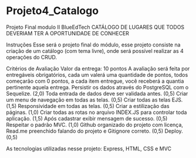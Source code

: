 # Projeto4_Catalogo
 Projeto Final modulo II BlueEdTech
 CATÁLOGO DE LUGARES QUE TODOS DEVERIAM TER A OPORTUNIDADE DE CONHECER

Instruções
Esse será o projeto final do módulo, esse projeto consiste na criação de um catálogo (com tema livre), onde será possível realizar as 4 operações do CRUD.

Critérios de Avaliação
Valor da entrega: 10 pontos
A avaliação será feita por entregáveis obrigatórios, cada um valerá uma quantidade de pontos, todos começarão com 0 pontos, a cada item entregue, você receberá a quantia pertinente aquela entrega. 
Persistir os dados através do PostgreSQL com o Sequelize. (2,0)
Toda entrada de dados deve ser validada antes. (0,5)
Criar um menu de navegação em todas as telas. (0,5)
Criar todas as telas EJS. (1,5)
Responsividade em todas as telas. (0,5)
Criar a estilização das páginas. (1,0)
Criar todas as rotas no arquivo INDEX.JS para controlar toda aplicação. (1,5)
Após cadastrar exibir mensagem de sucesso. (0,5)
Respeitar o padrão MVC. (1,0)
Github organizado do projeto com licença, Read.me preenchido falando do projeto e Gitignore correto. (0,5)
Deploy. (0,5)


As tecnologias utilizadas nesse projeto:
Express, HTML, CSS e MVC